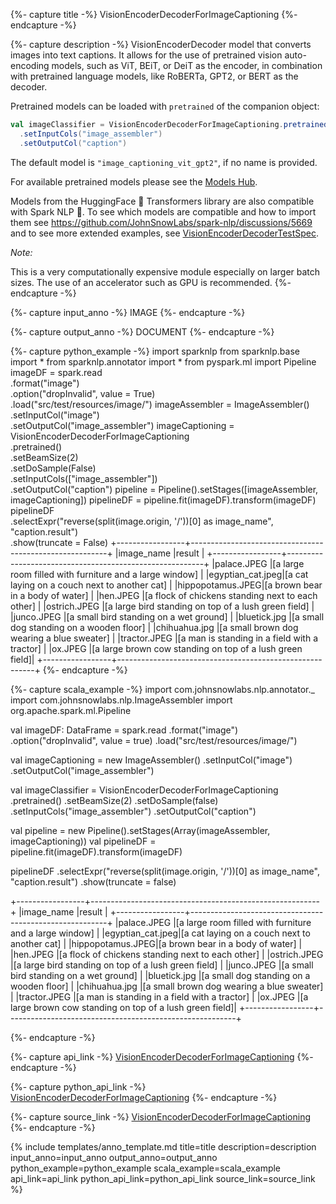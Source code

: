 {%- capture title -%}
VisionEncoderDecoderForImageCaptioning
{%- endcapture -%}

{%- capture description -%}
VisionEncoderDecoder model that converts images into text captions. It allows for the use of
pretrained vision auto-encoding models, such as ViT, BEiT, or DeiT as the encoder, in
combination with pretrained language models, like RoBERTa, GPT2, or BERT as the decoder.

Pretrained models can be loaded with `pretrained` of the companion object:

```scala
val imageClassifier = VisionEncoderDecoderForImageCaptioning.pretrained()
  .setInputCols("image_assembler")
  .setOutputCol("caption")
```

The default model is `"image_captioning_vit_gpt2"`, if no name is provided.

For available pretrained models please see the
[Models Hub](https://sparknlp.org/models?task=Image+Captioning).

Models from the HuggingFace 🤗 Transformers library are also compatible with Spark NLP 🚀. To
see which models are compatible and how to import them see
https://github.com/JohnSnowLabs/spark-nlp/discussions/5669 and to see more extended
examples, see
[VisionEncoderDecoderTestSpec](https://github.com/JohnSnowLabs/spark-nlp/blob/master/src/test/scala/com/johnsnowlabs/nlp/annotators/cv/VisionEncoderDecoderTestSpec.scala).

*Note:*

This is a very computationally expensive module especially on larger batch sizes. The use of an
accelerator such as GPU is recommended.
{%- endcapture -%}

{%- capture input_anno -%}
IMAGE
{%- endcapture -%}

{%- capture output_anno -%}
DOCUMENT
{%- endcapture -%}

{%- capture python_example -%}
import sparknlp
from sparknlp.base import *
from sparknlp.annotator import *
from pyspark.ml import Pipeline
imageDF = spark.read \
    .format("image") \
    .option("dropInvalid", value = True) \
    .load("src/test/resources/image/")
imageAssembler = ImageAssembler() \
    .setInputCol("image") \
    .setOutputCol("image_assembler")
imageCaptioning = VisionEncoderDecoderForImageCaptioning \
    .pretrained() \
    .setBeamSize(2) \
    .setDoSample(False) \
    .setInputCols(["image_assembler"]) \
    .setOutputCol("caption")
pipeline = Pipeline().setStages([imageAssembler, imageCaptioning])
pipelineDF = pipeline.fit(imageDF).transform(imageDF)
pipelineDF \
    .selectExpr("reverse(split(image.origin, '/'))[0] as image_name", "caption.result") \
    .show(truncate = False)
+-----------------+---------------------------------------------------------+
|image_name       |result                                                   |
+-----------------+---------------------------------------------------------+
|palace.JPEG      |[a large room filled with furniture and a large window]  |
|egyptian_cat.jpeg|[a cat laying on a couch next to another cat]            |
|hippopotamus.JPEG|[a brown bear in a body of water]                        |
|hen.JPEG         |[a flock of chickens standing next to each other]        |
|ostrich.JPEG     |[a large bird standing on top of a lush green field]     |
|junco.JPEG       |[a small bird standing on a wet ground]                  |
|bluetick.jpg     |[a small dog standing on a wooden floor]                 |
|chihuahua.jpg    |[a small brown dog wearing a blue sweater]               |
|tractor.JPEG     |[a man is standing in a field with a tractor]            |
|ox.JPEG          |[a large brown cow standing on top of a lush green field]|
+-----------------+---------------------------------------------------------+
{%- endcapture -%}

{%- capture scala_example -%}
import com.johnsnowlabs.nlp.annotator._
import com.johnsnowlabs.nlp.ImageAssembler
import org.apache.spark.ml.Pipeline

val imageDF: DataFrame = spark.read
  .format("image")
  .option("dropInvalid", value = true)
  .load("src/test/resources/image/")

val imageCaptioning = new ImageAssembler()
  .setInputCol("image")
  .setOutputCol("image_assembler")

val imageClassifier = VisionEncoderDecoderForImageCaptioning
  .pretrained()
  .setBeamSize(2)
  .setDoSample(false)
  .setInputCols("image_assembler")
  .setOutputCol("caption")

val pipeline = new Pipeline().setStages(Array(imageAssembler, imageCaptioning))
val pipelineDF = pipeline.fit(imageDF).transform(imageDF)

pipelineDF
  .selectExpr("reverse(split(image.origin, '/'))[0] as image_name", "caption.result")
  .show(truncate = false)

+-----------------+---------------------------------------------------------+
|image_name       |result                                                   |
+-----------------+---------------------------------------------------------+
|palace.JPEG      |[a large room filled with furniture and a large window]  |
|egyptian_cat.jpeg|[a cat laying on a couch next to another cat]            |
|hippopotamus.JPEG|[a brown bear in a body of water]                        |
|hen.JPEG         |[a flock of chickens standing next to each other]        |
|ostrich.JPEG     |[a large bird standing on top of a lush green field]     |
|junco.JPEG       |[a small bird standing on a wet ground]                  |
|bluetick.jpg     |[a small dog standing on a wooden floor]                 |
|chihuahua.jpg    |[a small brown dog wearing a blue sweater]               |
|tractor.JPEG     |[a man is standing in a field with a tractor]            |
|ox.JPEG          |[a large brown cow standing on top of a lush green field]|
+-----------------+---------------------------------------------------------+

{%- endcapture -%}

{%- capture api_link -%}
[VisionEncoderDecoderForImageCaptioning](/api/com/johnsnowlabs/nlp/annotators/cv/VisionEncoderDecoderForImageCaptioning)
{%- endcapture -%}

{%- capture python_api_link -%}
[VisionEncoderDecoderForImageCaptioning](/api/python/reference/autosummary/sparknlp/annotator/cv/vision_encoder_decoder_for_image_captioning/index.html#sparknlp.annotator.cv.vision_encoder_decoder_for_image_captioning.VisionEncoderDecoderForImageCaptioning)
{%- endcapture -%}

{%- capture source_link -%}
[VisionEncoderDecoderForImageCaptioning](https://github.com/JohnSnowLabs/spark-nlp/tree/master/src/main/scala/com/johnsnowlabs/nlp/annotators/cv/VisionEncoderDecoderForCaptioning.scala)
{%- endcapture -%}

{% include templates/anno_template.md
title=title
description=description
input_anno=input_anno
output_anno=output_anno
python_example=python_example
scala_example=scala_example
api_link=api_link
python_api_link=python_api_link
source_link=source_link
%}